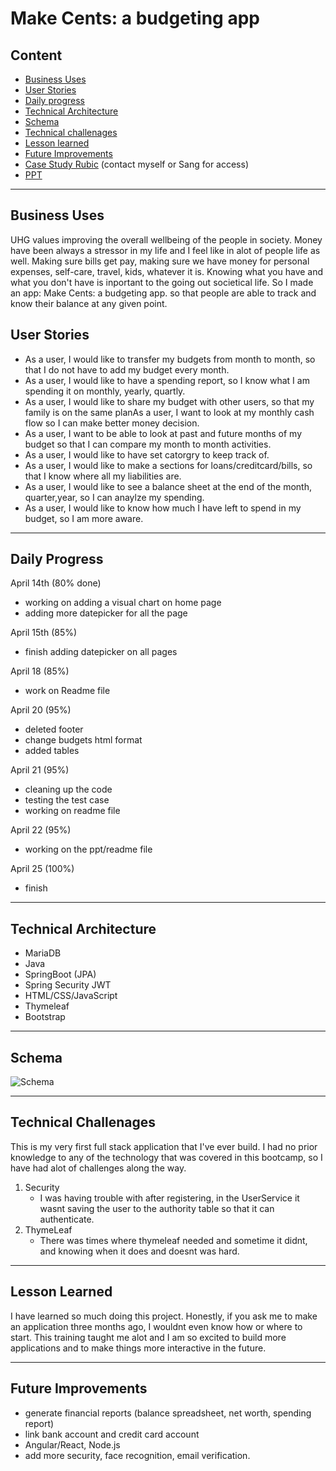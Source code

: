 # Make Cents: a budgeting app


## Content 
- [Business Uses](#business-uses) 
- [User Stories](#user-stories) 
- [Daily progress](#daily-progress)
- [Technical Architecture](#technical-architecture)
- [Schema](#schema) 
- [Technical challenages](#technical-challenges) 
- [Lesson learned](#lesson-learned)
- [Future Improvements](#future-improvements)
- [Case Study Rubic](https://docs.google.com/document/d/135zloojzSbYPCRQ9xbPkfRF35qibWc178vTd-4ZK_Zc/edit?usp=sharing) (contact myself or Sang for access)
- [PPT](https://docs.google.com/presentation/d/11rG4eg5KZv8rQUA7SkeovZBngkdGjUXJ4DSIwCtu42E/edit?usp=sharing)


***

 ## Business Uses
 
UHG values improving the overall wellbeing of the people in society. Money have been always a stressor in my life and I feel like in alot of people life as well. Making sure bills get pay, making sure we have money for personal expenses, self-care, travel, kids, whatever it is. Knowing what you have and what you don't have is inportant to the going out societical life. So I made an app: Make Cents: a budgeting app. so that people are able to track and know their balance at any given point. 

## User Stories
- As a user, I would like to transfer my budgets from month to month, so that I do not have to add my budget every month.
- As a user, I would like to have a spending report, so I know what I am spending it on monthly, yearly, quartly. 
- As a user, I would like to share my budget with other users, so that my family is on the same planAs a user, I want to look at my monthly cash flow so I can make better money decision.
- As a user, I want to be able to look at past and future months of my budget so that I can compare my month to month activities.
- As a user, I would like to have set catorgry to keep track of.
- As a user, I would like to make a sections for loans/creditcard/bills, so that I know where all my liabilities are.
- As a user, I would like to see a balance sheet at the end of the month, quarter,year, so I can anaylze my spending. 
- As a user, I would like to know how much I have left to spend in my budget, so I am more aware. 

***

## Daily Progress
 April 14th (80% done)
 * working on adding a visual chart on home page
 * adding more datepicker for all the page

April 15th (85%)
 * finish adding datepicker on all pages
 
April 18 (85%)
 * work on Readme file
 
April 20 (95%)
 * deleted footer
 * change budgets html format
 * added tables

April 21 (95%)
 *  cleaning up the code
 *  testing the test case
 *  working on readme file

April 22 (95%)
 * working on the ppt/readme file

April 25 (100%)
 * finish
 
 ***
 
 ## Technical Architecture
 - MariaDB
 - Java
 - SpringBoot (JPA)
 - Spring Security JWT 
 - HTML/CSS/JavaScript
 - Thymeleaf
 - Bootstrap
 
 ***
 
 ## Schema
 ![Schema](https://live.staticflickr.com/65535/52025525862_b016cedf53_b.jpg)
 
 ***
 
 ## Technical Challenages

 This is my very first full stack application that I've ever build. I had no prior knowledge to any of the technology that was covered in this bootcamp, so I have had alot of challenges along the way.
 
 1. Security
     - I was having trouble with after registering, in the UserService  it wasnt saving the user to the authority table so that it can authenticate. 
 2. ThymeLeaf
     - There was times where thymeleaf needed and sometime it didnt, and knowing when it does and doesnt was hard. 
 
 ***
 
 ## Lesson Learned
 
 I have learned so much doing this project. Honestly, if you ask me to make an application three months ago, I wouldnt even know how or where to start. This training taught me alot and I am so excited to build more applications and to make things more interactive in the future.
 
 ***
 
 ## Future Improvements

- generate financial reports (balance spreadsheet, net worth, spending report)
- link bank account and credit card account
- Angular/React, Node.js
- add more security, face recognition, email verification. 



  
